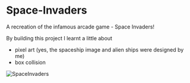 # Space-Invaders
A recreation of the infamous arcade game - Space Invaders!

By building this project I learnt a little about 
- pixel art (yes, the spaceship image and alien ships were designed by me)
- box collision


![SpaceInvaders](https://user-images.githubusercontent.com/67403229/125967460-9f912b84-d7d9-4803-aa26-16a585cf071c.gif)

